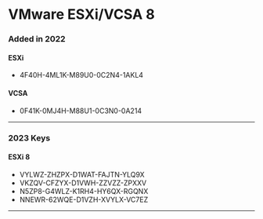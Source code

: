 # VMware ESXi/VCSA 8
### Added in 2022
#### ESXi
- 4F40H-4ML1K-M89U0-0C2N4-1AKL4
#### VCSA
- 0F41K-0MJ4H-M88U1-0C3N0-0A214 
----
### 2023 Keys
#### ESXi 8
- VYLWZ-ZHZPX-D1WAT-FAJTN-YLQ9X
- VKZQV-CFZYX-D1VWH-ZZVZZ-ZPXXV
- N5ZP8-G4WLZ-K1RH4-HY6QX-RGQNX
- NNEWR-62WQE-D1VZH-XVYLX-VC7EZ
- -----
